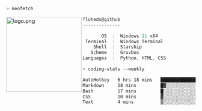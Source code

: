 ```zsh
> neofetch
```

<!--img align="left" src="https://github.com/fluteds.png" alt="logo.png" width="200"/>-->
<img align="left" src="https://external-content.duckduckgo.com/iu/?u=https%3A%2F%2F78.media.tumblr.com%2F975fca5f82161b190efdcaa05ffbd4ec%2Ftumblr_p6q6m9TJF01x3p3jmo1_500.png&f=1&nofb=1" alt="logo.png" width="200"/>

```csharp
fluteds@github
--------------

       OS  :  Windows 11 x64
 Terminal  :  Windows Terminal
    Shell  :  Starship
   Scheme  :  Gruvbox
Languages  :  Python, HTML, CSS
```

```zsh
> coding-stats --weekly
```

<!--START_SECTION:waka-->

```txt
AutoHotkey   6 hrs 18 mins   █████████████████████▒░░░   84.89 %
Markdown     28 mins         █▓░░░░░░░░░░░░░░░░░░░░░░░   06.40 %
Bash         17 mins         █░░░░░░░░░░░░░░░░░░░░░░░░   04.03 %
CSS          10 mins         ▓░░░░░░░░░░░░░░░░░░░░░░░░   02.32 %
Text         4 mins          ▒░░░░░░░░░░░░░░░░░░░░░░░░   01.06 %
```

<!--END_SECTION:waka-->
